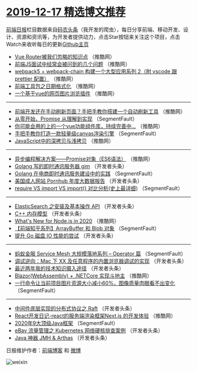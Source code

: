 # [2019-12-17 精选博文推荐](http://hao.caibaojian.com/date/2019/12/17)

[前端日报](http://caibaojian.com/c/news)栏目数据来自[码农头条](http://hao.caibaojian.com/)（我开发的爬虫），每日分享前端、移动开发、设计、资源和资讯等，为开发者提供动力，点击Star按钮来关注这个项目，点击Watch来收听每日的更新[Github主页](https://github.com/kujian/frontendDaily)
* [Vue Router被我们忽略的知识点](http://hao.caibaojian.com/133761.html) （推酷网）
* [前端JS面试中经常会被问到的几个问题](http://hao.caibaojian.com/133748.html) （推酷网）
* [webpack5 + webpack-chain 构建一个大型应用系列 2（附 vscode 跟 prettier 配置）](http://hao.caibaojian.com/133766.html) （推酷网）
* [前端工具包之日期格式化](http://hao.caibaojian.com/133764.html) （推酷网）
* [一个基于vue的网页图片浏览插件](http://hao.caibaojian.com/133755.html) （推酷网）

***
* [前端开发还在手动刷新页面？手把手教你搭建一个自动刷新工具](http://hao.caibaojian.com/133747.html) （推酷网）
* [从零开始，Promise 从理解到实现](http://hao.caibaojian.com/133694.html) （SegmentFault）
* [你可能会用的上的一个vue功能组件库，持续完善中&#8230;](http://hao.caibaojian.com/133760.html) （推酷网）
* [手把手教你打造一款轻量级canvas渲染引擎](http://hao.caibaojian.com/133685.html) （SegmentFault）
* [JavaScript中的深拷贝与浅拷贝](http://hao.caibaojian.com/133762.html) （推酷网）

***
* [异步编程解决方案——Promise对象（ES6语法）](http://hao.caibaojian.com/133751.html) （推酷网）
* [Golang 写的即时通讯服务器 gim](http://hao.caibaojian.com/133698.html) （开发者头条）
* [Golang 在电商即时通讯服务建设中的实践](http://hao.caibaojian.com/133688.html) （SegmentFault）
* [美国成人网站 Pornhub 年度大数据报告](http://hao.caibaojian.com/133699.html) （开发者头条）
* [require VS import VS import() 对比分析(史上最详细)](http://hao.caibaojian.com/133690.html) （SegmentFault）

***
* [ElasticSearch 之安装及基本操作 API](http://hao.caibaojian.com/133722.html) （开发者头条）
* [C++ 内存模型](http://hao.caibaojian.com/133701.html) （开发者头条）
* [What&#039;s New for Node.js in 2020](http://hao.caibaojian.com/133741.html) （推酷网）
* [【前端知乎系列】ArrayBuffer 和 Blob 对象](http://hao.caibaojian.com/133680.html) （SegmentFault）
* [提升 Go 磁盘 IO 性能的尝试](http://hao.caibaojian.com/133712.html) （开发者头条）

***
* [蚂蚁金服 Service Mesh 大规模落地系列 &#8211; Operator 篇](http://hao.caibaojian.com/133691.html) （SegmentFault）
* [调试逆向：Mac 下 XX 及任意程序的内置浏览器调试的实现](http://hao.caibaojian.com/133723.html) （开发者头条）
* [最近两年我的技术知识摄入途径](http://hao.caibaojian.com/133702.html) （开发者头条）
* [Blazor(WebAssembly) + .NETCore 实现斗地主](http://hao.caibaojian.com/133744.html) （推酷网）
* [一行命令让当前项目图片资源大小减小60%，图像质量肉眼看不出变化](http://hao.caibaojian.com/133681.html) （SegmentFault）

***
* [中间件底层实现的分布式协议之 Raft](http://hao.caibaojian.com/133713.html) （开发者头条）
* [React开发日记-react的服务端渲染框架Next.js 的开发体验](http://hao.caibaojian.com/133756.html) （推酷网）
* [2020年9大顶级Java框架](http://hao.caibaojian.com/133692.html) （SegmentFault）
* [eBay 流量管理之 Kubernetes 网络硬核排查案例](http://hao.caibaojian.com/133724.html) （开发者头条）
* [Java 神器 JMH &amp; Arthas](http://hao.caibaojian.com/133703.html) （开发者头条）

日报维护作者：[前端博客](http://caibaojian.com/) 和 [微博](http://caibaojian.com/go/weibo)

![weixin](https://user-images.githubusercontent.com/3055447/38468989-651132ac-3b80-11e8-8e6b-15122322a9d7.png)